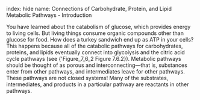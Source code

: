 index: hide
name: Connections of Carbohydrate, Protein, and Lipid Metabolic Pathways - Introduction

You have learned about the catabolism of glucose, which provides energy to living cells. But living things consume organic compounds other than glucose for food. How does a turkey sandwich end up as ATP in your cells? This happens because all of the catabolic pathways for carbohydrates, proteins, and lipids eventually connect into glycolysis and the citric acid cycle pathways (see  {'Figure_7_6_2 Figure 7.6.2}). Metabolic pathways should be thought of as porous and interconnecting—that is, substances enter from other pathways, and intermediates leave for other pathways. These pathways are not closed systems! Many of the substrates, intermediates, and products in a particular pathway are reactants in other pathways.
